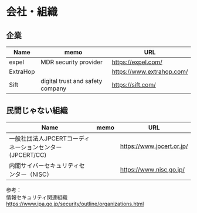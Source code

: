 # 会社・組織

## 企業

|Name|memo|URL|
----|----|----
|expel|MDR security provider|https://expel.com/|
|ExtraHop||https://www.extrahop.com/|
|Sift|digital trust and safety company|https://sift.com/|

## 民間じゃない組織

|Name|memo|URL|
----|----|----
|一般社団法人JPCERTコーディネーションセンター(JPCERT/CC)||https://www.jpcert.or.jp/|
|内閣サイバーセキュリティセンター（NISC）||https://www.nisc.go.jp/|


参考：  
情報セキュリティ関連組織  
https://www.ipa.go.jp/security/outline/organizations.html

